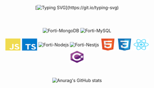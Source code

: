 <h1></h1>
<br> 

<div align="center">
  
  [![Typing SVG](https://readme-typing-svg.herokuapp.com?font=Fira+Code&weight=300&size=50&duration=4000&pause=1000&color=539BF5&center=true&vCenter=true&random=false&width=1000&lines=Hey+there,;+My+name+is+Breno;I'm+22+years+old;I'm+a+Full-Stack+Developer;I'm+from+Brazil;Welcome+to+my+world:)](https://git.io/typing-svg)
</div>

<h1></h1>

<br>

<div align="center" style="display: inline_block">
  <img align="center" alt="Forti-MongoDB" height="40" width="50" src="https://cdn.jsdelivr.net/gh/devicons/devicon@latest/icons/mongodb/mongodb-original.svg" />
  <img align="center" alt="Forti-MySQL" height="40" width="50" src="https://cdn.jsdelivr.net/gh/devicons/devicon@latest/icons/mysql/mysql-original.svg" />
</div>

<br>

<div align="center" style="display: inline_block">
  <img align="center" alt="Forti-Js" height="40" width="50" src="https://raw.githubusercontent.com/devicons/devicon/master/icons/javascript/javascript-plain.svg">
  <img align="center" alt="Forti-Ts" height="40" width="50" src="https://raw.githubusercontent.com/devicons/devicon/master/icons/typescript/typescript-plain.svg">
  <img align="center" alt="Forti-Nodejs" height="40" width="50" src="https://cdn.jsdelivr.net/gh/devicons/devicon@latest/icons/nodejs/nodejs-original.svg"/>
  <img align="center" alt="Forti-Nestjs" height="40" src="https://cdn.jsdelivr.net/gh/devicons/devicon@latest/icons/nestjs/nestjs-original.svg" />
  <img align="center" alt="Forti-HTML5" height="40" width="50" src="https://raw.githubusercontent.com/devicons/devicon/master/icons/html5/html5-original.svg">
  <img align="center" alt="Forti-CSS" height="40" width="50" src="https://raw.githubusercontent.com/devicons/devicon/master/icons/css3/css3-original.svg">
  <img align="center" alt="Forti-React" height="40" width="50" src="https://raw.githubusercontent.com/devicons/devicon/master/icons/react/react-original.svg">
  <img align="center" alt="Forti-Csharp" height="40" width="50" src="https://raw.githubusercontent.com/devicons/devicon/master/icons/csharp/csharp-original.svg">
</div>

<br>
<br>

<div align="center">
  
  ![Anurag's GitHub stats](https://github-readme-stats.vercel.app/api?username=brenoforti&show_icons=true&theme=github_dark_dimmed)
</div>
